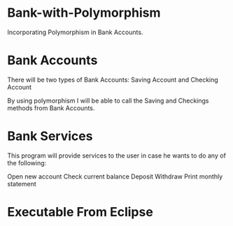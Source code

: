 # Bank-with-Polymorphism
Incorporating Polymorphism in Bank Accounts.

# Bank Accounts
There will be two types of Bank Accounts: 
Saving Account and Checking Account

By using polymorphism I will be able to call the Saving and Checkings methods from Bank Accounts. 

# Bank Services
This program will provide services to the user in case he wants to do any of the following:

Open new account
Check current balance
Deposit
Withdraw
Print monthly statement

# Executable From Eclipse



